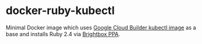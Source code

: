 docker-ruby-kubectl
===================

Minimal Docker image which uses [Google Cloud Builder kubectl image](https://github.com/GoogleCloudPlatform/cloud-builders/tree/master/kubectl) as a base and installs Ruby 2.4 via [Brightbox PPA](https://www.brightbox.com/blog/2017/01/13/ruby-2-4-ubuntu-packages/).
